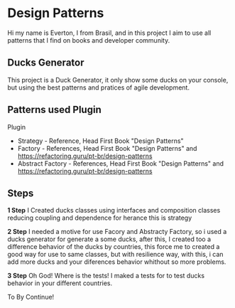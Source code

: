 # Design Patterns
    
Hi my name is Everton, I from Brasil, and in this project I aim to use all patterns that I find on books and developer community.

## Ducks Generator

This project is a Duck Generator, it only show some ducks on your console, but using the best patterns and pratices of agile development.

## Patterns used Plugin
Plugin
- Strategy          - Reference, Head First Book "Design Patterns"
- Factory           - References, Head First Book "Design Patterns" and https://refactoring.guru/pt-br/design-patterns
- Abstract Factory  - References, Head First Book "Design Patterns" and https://refactoring.guru/pt-br/design-patterns

## Steps

**1 Step** 
I Created  ducks classes using interfaces and composition classes reducing coupling and dependence for herance this is strategy

**2 Step** 
I needed a motive for use Facory and Abstracty Factory, so i used a ducks generator for generate a some ducks, after this,
I created too a difference behavior of the ducks by countries, this force me to created a good way for use to same classes,
but with resilience way, with this, i can add more ducks and your diferences behavior whithout so more problems.

**3 Step**
Oh God! Where is the tests! I maked a tests for to test ducks behavior in your different countries.



To By Continue!

